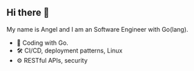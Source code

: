 ## Hi there 👋

My name is Angel and I am an Software Engineer with Go(lang). 
- 🚀 Coding with Go.
- 🛠️ CI/CD, deployment patterns, Linux
- ⚙️ RESTful APIs, security

<!--
**angellllk/angellllk** is a ✨ _special_ ✨ repository because its `README.md` (this file) appears on your GitHub profile.

Here are some ideas to get you started:

- 🔭 I’m currently working on ...
- 🌱 I’m currently learning ...
- 👯 I’m looking to collaborate on ...
- 🤔 I’m looking for help with ...
- 💬 Ask me about ...
- 📫 How to reach me: ...
- 😄 Pronouns: ...
- ⚡ Fun fact: ...
-->
